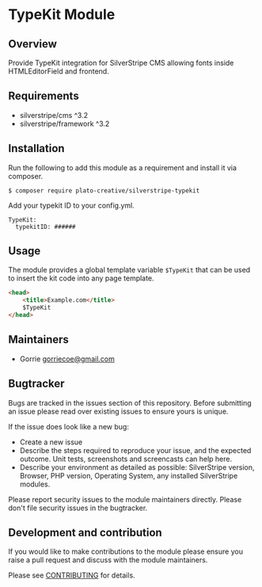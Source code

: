 # TypeKit Module

## Overview

Provide TypeKit integration for SilverStripe CMS allowing fonts inside HTMLEditorField and frontend.

## Requirements

- silverstripe/cms ^3.2
- silverstripe/framework ^3.2

## Installation

Run the following to add this module as a requirement and install it via composer.

```
$ composer require plato-creative/silverstripe-typekit
```

Add your typekit ID to your config.yml.

```
TypeKit:
  typekitID: ######
```

## Usage

The module provides a global template variable `$TypeKit` that can be used to insert the kit code into any
page template.

``` html
<head>
    <title>Example.com</title>
    $TypeKit
</head>
```

## Maintainers
 * Gorrie <gorriecoe@gmail.com>

## Bugtracker
Bugs are tracked in the issues section of this repository. Before submitting an issue please read over
existing issues to ensure yours is unique.

If the issue does look like a new bug:

 - Create a new issue
 - Describe the steps required to reproduce your issue, and the expected outcome. Unit tests, screenshots
 and screencasts can help here.
 - Describe your environment as detailed as possible: SilverStripe version, Browser, PHP version,
 Operating System, any installed SilverStripe modules.

Please report security issues to the module maintainers directly. Please don't file security issues in the bugtracker.

## Development and contribution
If you would like to make contributions to the module please ensure you raise a pull request and discuss with the module maintainers.

Please see [CONTRIBUTING](CONTRIBUTING.md) for details.
